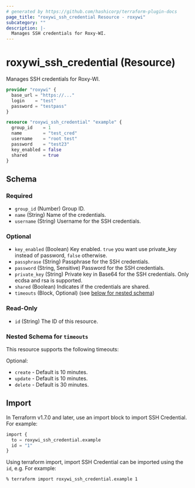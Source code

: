 ```yaml
---
# generated by https://github.com/hashicorp/terraform-plugin-docs
page_title: "roxywi_ssh_credential Resource - roxywi"
subcategory: ""
description: |-
  Manages SSH credentials for Roxy-WI.
---
```


# roxywi_ssh_credential (Resource)

Manages SSH credentials for Roxy-WI.

```terraform
provider "roxywi" {
  base_url = "https://..."
  login    = "test"
  password = "testpass"
}

resource "roxywi_ssh_credential" "example" {
  group_id    = 1
  name        = "test_cred"
  username    = "root test"
  password    = "test23"
  key_enabled = false
  shared      = true
}
```

## Schema

### Required

- `group_id` (Number) Group ID.
- `name` (String) Name of the credentials.
- `username` (String) Username for the SSH credentials.

### Optional

- `key_enabled` (Boolean) Key enabled. `true` you want use private_key instead of password, `false` otherwise.
- `passphrase` (String) Passphrase for the SSH credentials.
- `password` (String, Sensitive) Password for the SSH credentials.
- `private_key` (String) Private key in Base64 for the SSH credentials. Only ecdsa and rsa is supported.
- `shared` (Boolean) Indicates if the credentials are shared.
- `timeouts` (Block, Optional) (see [below for nested schema](#nestedblock--timeouts))

### Read-Only

- `id` (String) The ID of this resource.

<a id="nestedblock--timeouts"></a>

### Nested Schema for `timeouts`

This resource supports the following timeouts:

Optional:

* `create` - Default is 10 minutes.
* `update` - Default is 10 minutes.
* `delete` - Default is 30 minutes.

## Import

In Terraform v1.7.0 and later, use an import block to import SSH Credential. For example:

```terraform
import {
  to = roxywi_ssh_credential.example
  id = "1"
}
```

Using terraform import, import SSH Credential can be imported using the `id`, e.g. For example:

```shell
% terraform import roxywi_ssh_credential.example 1
```